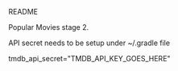 README

Popular Movies stage 2.

API secret needs to be setup under ~/.gradle file

tmdb_api_secret="TMDB_API_KEY_GOES_HERE"